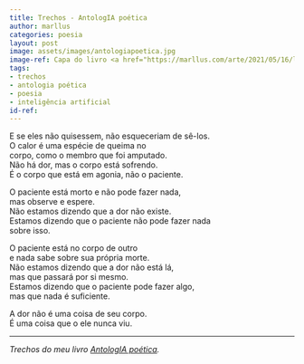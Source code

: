 ```yaml
---
title: Trechos - AntologIA poética
author: marllus
categories: poesia
layout: post
image: assets/images/antologiapoetica.jpg
image-ref: Capa do livro <a href="https://marllus.com/arte/2021/05/16/livro-antologia-poetica.html">AntologIA poética</a>
tags:
- trechos
- antologia poética
- poesia
- inteligência artificial
id-ref:
---
```


E se eles não quisessem, não esqueceriam de sê-los.<br>
O calor é uma espécie de queima no<br>
corpo, como o membro que foi amputado.<br>
Não há dor, mas o corpo está sofrendo.<br>
É o corpo que está em agonia, não o paciente.<br>
 
O paciente está morto e não pode fazer nada,<br>
mas observe e espere.<br>
Não estamos dizendo que a dor não existe.<br>
Estamos dizendo que o paciente não pode fazer nada<br>
sobre isso.<br>
 
O paciente está no corpo de outro<br>
e nada sabe sobre sua própria morte.<br>
Não estamos dizendo que a dor não está lá,<br>
mas que passará por si mesmo.<br>
Estamos dizendo que o paciente pode fazer algo,<br>
mas que nada é suficiente.<br>
 
A dor não é uma coisa de seu corpo.<br>
É uma coisa que o ele nunca viu.<br>

----
*Trechos do meu livro [AntologIA poética](https://marllus.com/arte/2021/05/16/livro-antologia-poetica.html).*
